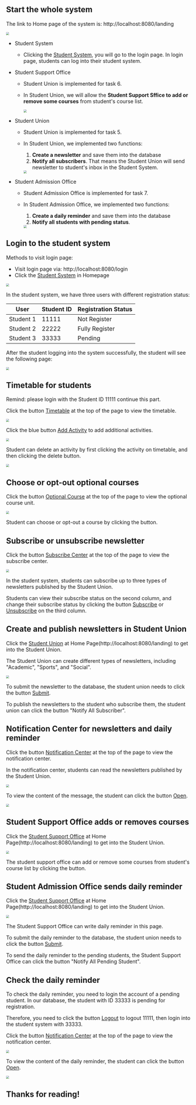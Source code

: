 ## Start the whole system

The link to Home page of the system is: http://localhost:8080/landing

<img src=".\Demonstration Document\landing page.png" style="zoom:50%;" />

- Student System

  - Clicking the <u>Student System</u>, you will go to the login page. In login page, students can log into their student system.

- Student Support Office

  - Student Union is implemented for task 6.

  - In Student Union, we will allow the **Student Support Sffice to add or remove some courses** from student's course list.

    <img src=".\Demonstration Document\StudentSupport.png" style="zoom:50%;" />

- Student Union

  - Student Union is implemented for task 5.

  - In Student Union, we implemented two functions:

    1. **Create a newsletter** and save them into the database
    2. **Notify all subscribers**. That means the Student Union will send newsletter to student's inbox in the Student System.

    <img src=".\Demonstration Document\StudentUnion.png" style="zoom:50%;" />

- Student Admission Office

  - Student Admission Office is implemented for task 7.

  - In Student Admission Office, we implemented two functions:

    1. **Create a daily reminder** and save them into the database
    2. **Notify all students with pending status**. 

    <img src=".\Demonstration Document\StudentAdmissionOffice.png" style="zoom:50%;" />

  

<div STYLE="page-break-after: always;"></div>

## Login to the student system

Methods to visit login page:

- Visit login page via: http://localhost:8080/login 
- Click the <u>Student System</u> in Homepage

<img src=".\Demonstration Document\loginPage.png" style="zoom:50%;" />

In the student system, we have three users with different registration status:

| User      | Student ID | Registration Status |
| --------- | ---------- | ------------------- |
| Student 1 | 11111      | Not Register        |
| Student 2 | 22222      | Fully Register      |
| Student 3 | 33333      | Pending             |

After the student logging into the system successfully, the student will see the following page:

<img src=".\Demonstration Document\homePageForStudentSystem.png" style="zoom:50%;" />

<div STYLE="page-break-after: always;"></div>

## Timetable for students

Remind: please login with the Student ID $11111$ continue this part.

Click the button <u>Timetable</u> at the top of the page to view the timetable.

<img src=".\Demonstration Document\timetableOverview.png" style="zoom:50%;" />

Click the blue button <u>Add Activity</u> to add additional activities.

<img src=".\Demonstration Document\timetableAddActivity.png" style="zoom:50%;" />

Student can delete an activity by first clicking the activity on timetable, and then clicking the delete button.

<img src=".\Demonstration Document\timetableDeleteActivity.png" style="zoom:50%;" />

## Choose or opt-out optional courses

Click the button <u>Optional Course</u> at the top of the page to view the optional course unit.

<img src=".\Demonstration Document\timetableChooseOptionalCourses.png" style="zoom:50%;" />

Student can choose or opt-out a course by clicking the button.

## Subscribe or unsubscribe newsletter

Click the button <u>Subscribe Center</u> at the top of the page to view the subscribe center.

<img src=".\Demonstration Document\subscribeCenter.png" style="zoom:50%;" />

In the student system, students can subscribe up to three types of newsletters published by the Student Union.

Students can view their subscribe status on the second column, and change their subscribe status by clicking the button <u>Subscribe</u> or <u>Unsubscribe</u> on the third column.

## Create and publish newsletters in Student Union

Click the <u>Student Union</u> at Home Page(http://localhost:8080/landing) to get into the Student Union.

The Student Union can create different types of newsletters, including \"Academic\", \"Sports\", and \"Social\".

<img src=".\Demonstration Document\StudentUnionAddContent.png" style="zoom:50%;" />

To submit the newsletter to the database, the student union needs to click the button <u>Submit</u>.

To publish the newsletters to the student who subscribe them, the student union can click the button \"Notify All Subscriber\".

## Notification Center for newsletters and daily reminder

Click the button <u>Notification Center</u> at the top of the page to view the notification center.

In the notification center, students can read the newsletters published by the Student Union.

<img src=".\Demonstration Document\notificationCenterForNewsletterAndDailyReminder.png" style="zoom:50%;" />

To view the content of the message, the student can click the button <u>Open</u>.

<img src=".\Demonstration Document\contentOfMessage.png" style="zoom:50%;" />

## Student Support Office adds or removes courses

Click the <u>Student Support Office</u> at Home Page(http://localhost:8080/landing) to get into the Student Union.

<img src=".\Demonstration Document\StudentSupport.png" style="zoom:50%;" />

The student support office can add or remove some courses from student's course list by clicking the button.

<div STYLE="page-break-after: always;"></div>

## Student Admission Office sends daily reminder

Click the <u>Student Support Office</u> at Home Page(http://localhost:8080/landing) to get into the Student Union.

<img src=".\Demonstration Document\createDailyReminder.png" style="zoom:50%;" />

The Student Support Office can write daily reminder in this page.

To submit the daily reminder to the database, the student union needs to click the button <u>Submit</u>.

To send the daily reminder to the pending students, the Student Support Office can click the button \"Notify All Pending Student\".

## Check the daily reminder

To check the daily reminder, you need to login the account of a pending student. In our database, the student with ID $33333$​ is pending for registration.

Therefore, you need to click the button <u>Logout</u> to logout $11111$, then login into the student system with $33333$.

Click the button <u>Notification Center</u> at the top of the page to view the notification center.

<img src=".\Demonstration Document\dailyReminder.png" style="zoom:50%;" />

To view the content of the daily reminder, the student can click the button <u>Open</u>.

<img src=".\Demonstration Document\dailyReminder2.png" style="zoom:50%;" />

## Thanks for reading!


